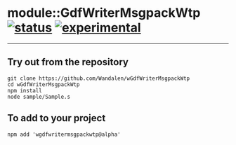 
# module::GdfWriterMsgpackWtp  [![status](https://github.com/Wandalen/wGdfWriterMsgpackWtp/workflows/publish/badge.svg)](https://github.com/Wandalen/wGdfWriterMsgpackWtp/actions?query=workflow%3Apublish) [![experimental](https://img.shields.io/badge/stability-experimental-orange.svg)](https://github.com/emersion/stability-badges#experimental)

___

## Try out from the repository
```
git clone https://github.com/Wandalen/wGdfWriterMsgpackWtp
cd wGdfWriterMsgpackWtp
npm install
node sample/Sample.s
```

## To add to your project
```
npm add 'wgdfwritermsgpackwtp@alpha'
```




